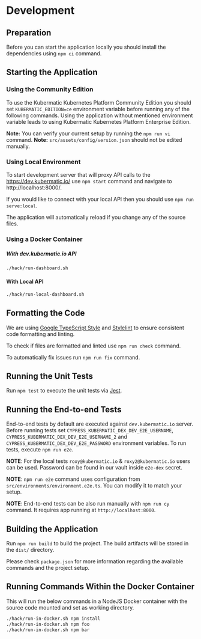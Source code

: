 # Development

## Preparation
Before you can start the application locally you should install the dependencies using `npm ci` command.

## Starting the Application

### Using the Community Edition

To use the Kubermatic Kubernetes Platform Community Edition you should set `KUBERMATIC_EDITION=ce`
environment variable before running any of the following commands. Using the application without
mentioned environment variable leads to using Kubermatic Kubernetes Platform Enterprise Edition.

**Note:** You can verify your current setup by running the `npm run vi` command.
**Note:** `src/assets/config/version.json` should not be edited manually.

### Using Local Environment
To start development server that will proxy API calls to the https://dev.kubermatic.io/ use 
`npm start` command and navigate to http://localhost:8000/.

If you would like to connect with your local API then you should use `npm run serve:local`.

The application will automatically reload if you change any of the source files.

### Using a Docker Container

##### With dev.kubermatic.io API
```bash
./hack/run-dashboard.sh
```

#### With Local API
```bash
./hack/run-local-dashboard.sh
```

## Formatting the Code
We are using [Google TypeScript Style](https://github.com/google/ts-style) and
[Stylelint](https://github.com/stylelint/stylelint) to ensure consistent code formatting and linting.

To check if files are formatted and linted use `npm run check` command.

To automatically fix issues run `npm run fix` command.

## Running the Unit Tests
Run `npm test` to execute the unit tests via [Jest](https://jestjs.io/).

## Running the End-to-end Tests
End-to-end tests by default are executed against `dev.kubermatic.io` server. Before running tests set
`CYPRESS_KUBERMATIC_DEX_DEV_E2E_USERNAME`, `CYPRESS_KUBERMATIC_DEX_DEV_E2E_USERNAME_2` and
`CYPRESS_KUBERMATIC_DEX_DEV_E2E_PASSWORD` environment variables. To run tests, execute `npm run e2e`.

**NOTE**: For the local tests `roxy@kubermatic.io` & `roxy2@kubermatic.io` users can be used. Password can be found in
our vault inside `e2e-dex` secret.

**NOTE**: `npm run e2e` command uses configuration from `src/environments/environment.e2e.ts`. You can modify it to
match your setup.

**NOTE**: End-to-end tests can be also run manually with `npm run cy` command. It requires app running at
`http://localhost:8000`.

## Building the Application
Run `npm run build` to build the project. The build artifacts will be stored in the `dist/` directory.

Please check `package.json` for more information regarding the available commands and the project setup.

## Running Commands Within the Docker Container

This will run the below commands in a NodeJS Docker container with the source code mounted and set as working directory.
```bash
./hack/run-in-docker.sh npm install
./hack/run-in-docker.sh npm foo
./hack/run-in-docker.sh npm bar
```
